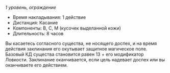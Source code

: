 *1 уровень, ограждение*

- Время накладывания: 1 действие 
- Дистанция: Касание 
- Компоненты: В, С, М (кусочек выделанной кожи) 
- Длительность: 8 часов 

Вы касаетесь согласного существа, не носящего доспех, и на время действия заклинания его окутывает защитное магическое поле. Базовый КД существа становится равен 13 + его модификатор Ловкости. Заклинание оканчивается, если цель надевает доспех или вы оканчиваете его действием.